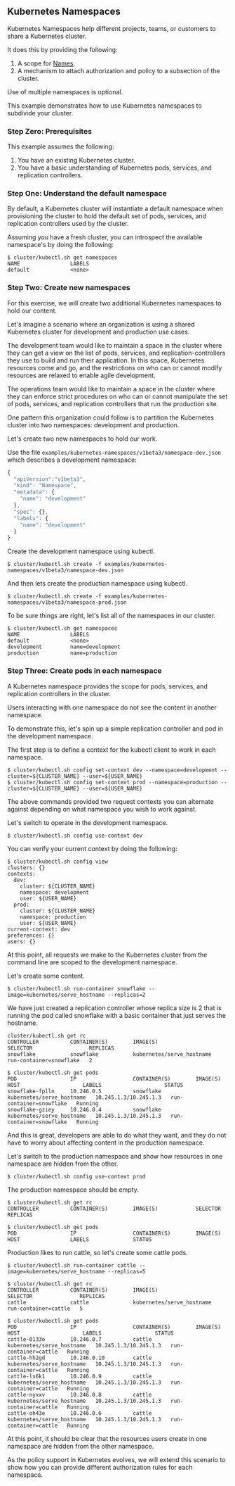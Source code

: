 ## Kubernetes Namespaces

Kubernetes Namespaces help different projects, teams, or customers to share a Kubernetes cluster.

It does this by providing the following:

1. A scope for [Names](../../../docs/identifiers.md).
2. A mechanism to attach authorization and policy to a subsection of the cluster.

Use of multiple namespaces is optional.

This example demonstrates how to use Kubernetes namespaces to subdivide your cluster.

### Step Zero: Prerequisites

This example assumes the following:

1. You have an existing Kubernetes cluster.
2. You have a basic understanding of Kubernetes pods, services, and replication controllers.

### Step One: Understand the default namespace

By default, a Kubernetes cluster will instantiate a default namespace when provisioning the cluster to hold the default set of pods,
services, and replication controllers used by the cluster.

Assuming you have a fresh cluster, you can introspect the available namespace's by doing the following:

```shell
$ cluster/kubectl.sh get namespaces
NAME                LABELS
default             <none>
```

### Step Two: Create new namespaces

For this exercise, we will create two additional Kubernetes namespaces to hold our content.

Let's imagine a scenario where an organization is using a shared Kubernetes cluster for development and production use cases.

The development team would like to maintain a space in the cluster where they can get a view on the list of pods, services, and replication-controllers
they use to build and run their application.  In this space, Kubernetes resources come and go, and the restrictions on who can or cannot modify resources
are relaxed to enable agile development.

The operations team would like to maintain a space in the cluster where they can enforce strict procedures on who can or cannot manipulate the set of
pods, services, and replication controllers that run the production site.

One pattern this organization could follow is to partition the Kubernetes cluster into two namespaces: development and production.

Let's create two new namespaces to hold our work.

Use the file `examples/kubernetes-namespaces/v1beta3/namespace-dev.json` which describes a development namespace:

```js
{
  "apiVersion":"v1beta3",
  "kind": "Namespace",
  "metadata": {
    "name": "development"
  },
  "spec": {},
  "labels": {
    "name": "development"
  }
}
```

Create the development namespace using kubectl.

```shell
$ cluster/kubectl.sh create -f examples/kubernetes-namespaces/v1beta3/namespace-dev.json
```

And then lets create the production namespace using kubectl.

```shell
$ cluster/kubectl.sh create -f examples/kubernetes-namespaces/v1beta3/namespace-prod.json
```

To be sure things are right, let's list all of the namespaces in our cluster.

```shell
$ cluster/kubectl.sh get namespaces
NAME                LABELS
default             <none>
development         name=development
production          name=production
```

### Step Three: Create pods in each namespace

A Kubernetes namespace provides the scope for pods, services, and replication controllers in the cluster.

Users interacting with one namespace do not see the content in another namespace.

To demonstrate this, let's spin up a simple replication controller and pod in the development namespace.

The first step is to define a context for the kubectl client to work in each namespace.

```shell
$ cluster/kubectl.sh config set-context dev --namespace=development --cluster=${CLUSTER_NAME} --user=${USER_NAME}
$ cluster/kubectl.sh config set-context prod --namespace=production --cluster=${CLUSTER_NAME} --user=${USER_NAME}
```

The above commands provided two request contexts you can alternate against depending on what namespace you
wish to work against.

Let's switch to operate in the development namespace.

```shell
$ cluster/kubectl.sh config use-context dev
```

You can verify your current context by doing the following:

```shell
$ cluster/kubectl.sh config view
clusters: {}
contexts:
  dev:
    cluster: ${CLUSTER_NAME}
    namespace: development
    user: ${USER_NAME}
  prod:
    cluster: ${CLUSTER_NAME}
    namespace: production
    user: ${USER_NAME}
current-context: dev
preferences: {}
users: {}
```

At this point, all requests we make to the Kubernetes cluster from the command line are scoped to the development namespace.

Let's create some content.

```shell
$ cluster/kubectl.sh run-container snowflake --image=kubernetes/serve_hostname --replicas=2
```

We have just created a replication controller whose replica size is 2 that is running the pod called snowflake with a basic container that just serves the hostname.

```shell
cluster/kubectl.sh get rc
CONTROLLER          CONTAINER(S)        IMAGE(S)                    SELECTOR                  REPLICAS
snowflake           snowflake           kubernetes/serve_hostname   run-container=snowflake   2

$ cluster/kubectl.sh get pods
POD                 IP                  CONTAINER(S)        IMAGE(S)                    HOST                    LABELS                    STATUS
snowflake-fplln     10.246.0.5          snowflake           kubernetes/serve_hostname   10.245.1.3/10.245.1.3   run-container=snowflake   Running
snowflake-gziey     10.246.0.4          snowflake           kubernetes/serve_hostname   10.245.1.3/10.245.1.3   run-container=snowflake   Running
```

And this is great, developers are able to do what they want, and they do not have to worry about affecting content in the production namespace.

Let's switch to the production namespace and show how resources in one namespace are hidden from the other.

```shell
$ cluster/kubectl.sh config use-context prod
```

The production namespace should be empty.

```shell
$ cluster/kubectl.sh get rc
CONTROLLER          CONTAINER(S)        IMAGE(S)            SELECTOR            REPLICAS

$ cluster/kubectl.sh get pods
POD                 IP                  CONTAINER(S)        IMAGE(S)            HOST                LABELS              STATUS
```

Production likes to run cattle, so let's create some cattle pods.

```shell
$ cluster/kubectl.sh run-container cattle --image=kubernetes/serve_hostname --replicas=5

$ cluster/kubectl.sh get rc
CONTROLLER          CONTAINER(S)        IMAGE(S)                    SELECTOR               REPLICAS
cattle              cattle              kubernetes/serve_hostname   run-container=cattle   5

$ cluster/kubectl.sh get pods
POD                 IP                  CONTAINER(S)        IMAGE(S)                    HOST                    LABELS                 STATUS
cattle-0133o        10.246.0.7          cattle              kubernetes/serve_hostname   10.245.1.3/10.245.1.3   run-container=cattle   Running
cattle-hh2gd        10.246.0.10         cattle              kubernetes/serve_hostname   10.245.1.3/10.245.1.3   run-container=cattle   Running
cattle-ls6k1        10.246.0.9          cattle              kubernetes/serve_hostname   10.245.1.3/10.245.1.3   run-container=cattle   Running
cattle-nyxxv        10.246.0.8          cattle              kubernetes/serve_hostname   10.245.1.3/10.245.1.3   run-container=cattle   Running
cattle-oh43e        10.246.0.6          cattle              kubernetes/serve_hostname   10.245.1.3/10.245.1.3   run-container=cattle   Running
```

At this point, it should be clear that the resources users create in one namespace are hidden from the other namespace.

As the policy support in Kubernetes evolves, we will extend this scenario to show how you can provide different
authorization rules for each namespace.
